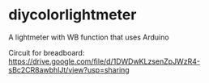 # diycolorlightmeter
A lightmeter with WB function that uses Arduino

Circuit for breadboard: 
https://drive.google.com/file/d/1DWDwKLzsenZpJWzR4-sBc2CR8awbhlJt/view?usp=sharing
